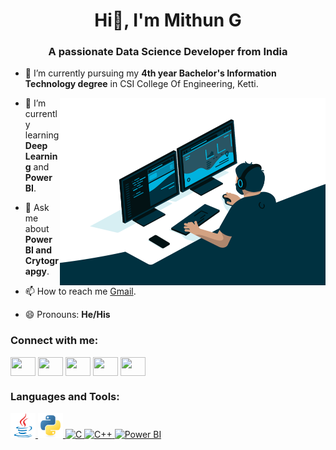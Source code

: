 <h1 align="center">Hi👋, I'm Mithun G</h1>
<h3 align="center">A passionate Data Science Developer from India</h3>

- 🔭 I’m currently pursuing my **4th year Bachelor's Information Technology degree** in CSI College Of Engineering, Ketti.

<img align="right" height="300" width="425" alt="" src="https://raw.githubusercontent.com/rtewari056/rtewari056/master/coder.gif" />

- 🌱 I’m currently learning **Deep Learning** and **Power BI**.

- 💬 Ask me about **Power BI and Crytograpgy**.

- 📫 How to reach me <a href="mailto:joshuamithun28@gmail.com">Gmail</a>.

- 😄 Pronouns: **He/His**

<h3 align="left">Connect with me:</h3>
<p align="left">
<a href="https://www.linkedin.com/in/mithun-joshua-b48240193/" target="blank"><img align="center" src="https://cdn.jsdelivr.net/npm/simple-icons@3.0.1/icons/linkedin.svg" height="30" width="40" /></a>
<a href="https://www.instagram.com/mj__joshua__/" target="blank"><img align="center" src="https://cdn.jsdelivr.net/npm/simple-icons@3.0.1/icons/instagram.svg" height="30" width="40" /></a>
<a href="https://leetcode.com/joshuamithun28/" target="blank"><img align="center" src="https://cdn.jsdelivr.net/npm/simple-icons@3.0.1/icons/leetcode.svg" height="30" width="40" /></a>
<a href="https://twitter.com/MithunJoshuaMJ" target="blank"><img align="center" src="https://cdn.jsdelivr.net/npm/simple-icons@3.0.1/icons/twitter.svg" height="30" width="40" /></a>
<a href="https://app.slack.com/user_profile/U02K09V5BNG/" target="blank"><img align="center" src="https://cdn.jsdelivr.net/npm/simple-icons@3.0.1/icons/slack.svg" height="30" width="40" /></a>
</p>

<h3 align="left">Languages and Tools:</h3>
<p align="left"> <a href="https://www.java.com" target="_blank"> <img src="https://raw.githubusercontent.com/devicons/devicon/master/icons/java/java-original.svg" alt="java" width="40" height="40"/> </a> 
<a href="https://www.python.org" target="_blank"> <img src="https://raw.githubusercontent.com/devicons/devicon/master/icons/python/python-original.svg" alt="python" width="40" height="40"/> </a> 
<a href="https://www.cprogramming.com/" target="_blank"> <img src="https://github.com/gilbarbara/logos/blob/master/logos/c.svg" alt="C" width="40" height="40"/> </a> 
<a href="https://isocpp.org/" target="_blank"> <img src="https://github.com/gilbarbara/logos/blob/master/logos/c-plusplus.svg" alt="C++" width="40" height="40"/> </a>
<a href="https://powerbi.microsoft.com/en-au/" target="_blank"> <img src="https://github.com/microsoft/PowerBI-Icons/blob/main/SVG/PowerBI.svg" alt="Power BI" width="40" height="40"/> </a>

</p>
